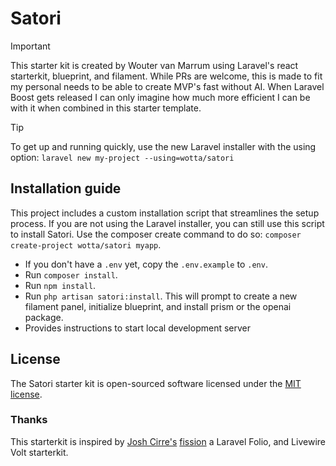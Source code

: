 # Satori

> [!IMPORTANT]
> This starter kit is created by Wouter van Marrum using Laravel's react starterkit, blueprint, and filament. While PRs are welcome, this is made to fit my personal needs to be able to create MVP's fast without AI.
> When Laravel Boost gets released I can only imagine how much more efficient I can be with it when combined in this starter template.

> [!TIP]
> To get up and running quickly, use the new Laravel installer with the using option: `laravel new my-project --using=wotta/satori`

## Installation guide

This project includes a custom installation script that streamlines the setup process. If you are not using the Laravel installer, you can still use this script to install Satori. Use the composer create command to do so: `composer create-project wotta/satori myapp`.

- If you don't have a `.env` yet, copy the `.env.example` to `.env`.
- Run `composer install`.
- Run `npm install`.
- Run `php artisan satori:install`. This will prompt to create a new filament panel, initialize blueprint, and install prism or the openai package.
- Provides instructions to start local development server

## License

The Satori starter kit is open-sourced software licensed under the [MIT license](https://opensource.org/licenses/MIT).

### Thanks

This starterkit is inspired by [Josh Cirre's](https://x.com/joshcirre?utm_source=https://github.com/wotta/satori) [fission](https://github.com/joshcirre/fission) a Laravel Folio, and Livewire Volt starterkit.
